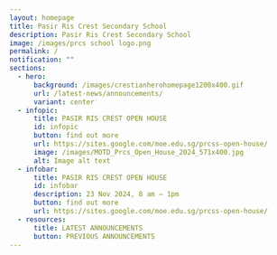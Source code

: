 ```yaml
---
layout: homepage
title: Pasir Ris Crest Secondary School
description: Pasir Ris Crest Secondary School
image: /images/prcs school logo.png
permalink: /
notification: ""
sections:
  - hero:
      background: /images/crestianherohomepage1200x400.gif
      url: /latest-news/announcements/
      variant: center
  - infopic:
      title: PASIR RIS CREST OPEN HOUSE
      id: infopic
      button: find out more
      url: https://sites.google.com/moe.edu.sg/prcss-open-house/
      image: /images/MOTD_Prcs_Open_House_2024_571x400.jpg
      alt: Image alt text
  - infobar:
      title: PASIR RIS CREST OPEN HOUSE
      id: infobar
      description: 23 Nov 2024, 8 am – 1pm
      button: find out more
      url: https://sites.google.com/moe.edu.sg/prcss-open-house/
  - resources:
      title: LATEST ANNOUNCEMENTS
      button: PREVIOUS ANNOUNCEMENTS
---
```

